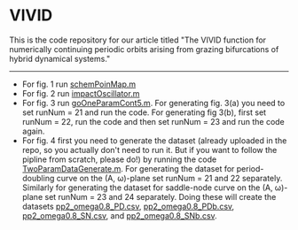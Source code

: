 # VIVID
This is the code repository for our article titled "The VIVID function for numerically continuing periodic orbits arising from grazing bifurcations of hybrid dynamical systems."

---
- For fig. 1 run [schemPoinMap.m](https://github.com/indrag49/VIVID/blob/main/schemPoinMap.m)
- For fig. 2 run [impactOscillator.m](https://github.com/indrag49/VIVID/blob/main/impactOscillator.m)
- For fig. 3 run [goOneParamCont5.m](https://github.com/indrag49/VIVID/blob/main/goOneParamCont5.m). For generating fig. 3(a) you need to set runNum = 21 and run the code. For generating fig 3(b), first set runNum = 22, run the code and then set runNum = 23 and run the code again. 
- For fig. 4 first you need to generate the dataset (already uploaded in the repo, so you actually don't need to run it. But if you want to follow the pipline from scratch, please do!) by running the code [TwoParamDataGenerate.m](https://github.com/indrag49/VIVID/blob/main/TwoParamDataGenerate.m). For generating the dataset for period-doubling curve on the (A, ω)-plane set runNum = 21 and 22 separately. Similarly for generating the dataset for saddle-node curve on the (A, ω)-plane set runNum = 23 and 24 separately. Doing these will create the datasets [pp2_omega0.8_PD.csv](https://github.com/indrag49/VIVID/blob/main/pp2_omega0.8_PD.csv), [pp2_omega0.8_PDb.csv](https://github.com/indrag49/VIVID/blob/main/pp2_omega0.8_PDb.csv), [pp2_omega0.8_SN.csv](https://github.com/indrag49/VIVID/blob/main/pp2_omega0.8_SN.csv), and [pp2_omega0.8_SNb.csv](https://github.com/indrag49/VIVID/blob/main/pp2_omega0.8_SNb.csv). 
